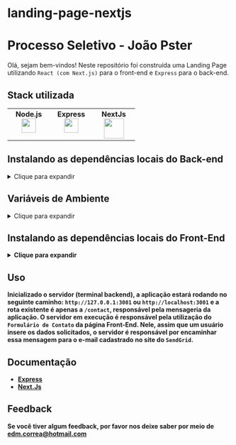 # landing-page-nextjs
# Processo Seletivo - João Pster

Olá, sejam bem-vindos! Neste repositório foi construída uma Landing Page utilizando `React (com Next.js)` para o front-end e `Express` para o back-end. 

## Stack utilizada

<table width="320px" align="center">
  <tbody>
    <tr valign="top">
      <td width="80px" align="center">
        <span><strong>Node.js</strong></span><br>
        <img height="32" src="https://cdn.iconscout.com/icon/free/png-256/node-js-1174925.png">
      </td>
      <td width="80px" align="center">
        <span><strong>Express</strong></span><br>
        <img height="32" src="https://user-images.githubusercontent.com/98132078/200321834-cc7ba953-4bb0-47f3-b0bb-f679cc7f6d80.png">
      </td>
      <td width="80px" align="center">
        <span><strong>NextJs</strong></span><br>
        <img height="45" src="https://nextjs.com/img/logomark.min.svg">
      </td>
    </tr>
  </tbody>
</table>

## Instalando as dependências locais do Back-end
<details>
    <summary>Clique para expandir</summary>

  ### É necessário ter o NodeJs na versão >=16 instalado em sua maquina!

  #### PRIMEIRO Abra o seu Terminal em alguma pasta no seu sistema operacional.
- Clone o projeto

```bash
  git clone git@github.com:edmcorrea/landing-page-nextjs.git
```

- Entre primeiro no diretório Back-End do projeto

```bash
  cd backend
```

- Instale as dependências

```bash
  npm install
```

  #### Mantenha esse Terminal backend ativo, ele será utilizado posteriormente.

</details>

## Variáveis de Ambiente
<details>
    <summary>Clique para expandir</summary>

### É necessário possuir uma conta no SendGrid!

- Dentro da sua conta no <strong>SendGrid</strong> crie um <strong>Sender Verification <strong> acessando: <strong>Settings > Sender Authentication > Single Sender Verification</strong> e insira as informações solicitadas corretamente.

- Ainda dentro da sua conta <strong>SendGrid</strong> crie uma <strong>API Keys <strong> acessando: <strong>Settings > API Key > Create API Key</strong> e insira as informações solicitadas corretamente.

- Após criada a API Key, copie a chave e guarde, pois será utilizada na etapa seguinte.

- Dentro do diretório backend, renomeie o arquivo <strong>.env.example</strong> para <strong>.env</strong> e insira a chave copiada anteriormente em <strong>SENDGRID_API_KEY<strong>. Além disso, insira o email informado da etapa <strong>Sender Verification <strong> em  <strong>FROM_EMAIL<strong>.

```bash
APP_PORT=3001
SENDGRID_API_KEY=[INSIRA_AQUI_SUA_API_KEY_DO_SENDGRID]
FROM_EMAIL=[INSIRA_AQUI_SEU_EMAIL_UTILIZADO_NO_SENDGRID]
```
</details>

## Instalando as dependências locais do Front-End
<details>
    <summary>Clique para expandir</summary>

- Execute a aplicação Back-end no Terminal que manteve aberto e não o feche.

```bash
  npm run dev
```

- Entre no diretório Front-End em um novo Terminal

```bash
  cd howhow-project
```

- Instale as dependências

```bash
  npm install
```

- Execute a aplicação Front-end

```bash
  npm run dev
```
</details>


## Uso 

Inicializado o servidor (terminal backend), a aplicação estará rodando no seguinte caminho: `http://127.0.0.1:3001` ou `http://localhost:3001` e a rota existente é apenas a `/contact`, responsável pela mensageria da aplicação.
O servidor em execução é responsável pela utilização do `Formulário de Contato` da página Front-End. Nele, assim que um usuário insere os dados solicitados, o servidor é responsável por encaminhar essa mensagem para o e-mail cadastrado no site do `SendGrid`.
    
## Documentação

- [Express](https://expressjs.com/pt-br/)
- [Next.Js](https://nextjs.org/docs/getting-started/installation)

## Feedback

Se você tiver algum feedback, por favor nos deixe saber por meio de edm.correa@hotmail.com
